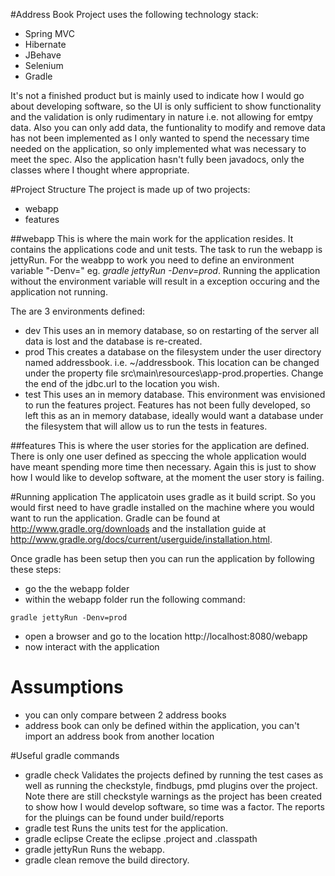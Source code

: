 #Address Book
Project uses the following technology stack:
* Spring MVC
* Hibernate
* JBehave
* Selenium
* Gradle

It's not a finished product but is mainly used to indicate how I would go about developing software, so the UI is only sufficient to show functionality and the validation is only rudimentary in nature i.e. not allowing for emtpy data.  Also you can only add data, the funtionality to modify and remove data has not been implemented as I only wanted to spend the necessary time needed on the application, so only implemented what was necessary to meet the spec.  Also the application hasn't fully been javadocs, only the classes where I thought where appropriate.

#Project Structure
The project is made up of two projects:
* webapp
* features

##webapp
This is where the main work for the application resides.  It contains the applications code and unit tests.  The task to run the webapp is jettyRun.  For the weabpp to work you need to define an environment variable "-Denv=<environment>" eg. *gradle jettyRun -Denv=prod*.  Running the application without the environment variable will result in a exception occuring and the application not running.

The are 3 environments defined:
* dev
This uses an in memory database, so on restarting of the server all data is lost and the database is re-created.
* prod
This creates a database on the filesystem under the user directory named addressbook. i.e. ~/addressbook.  This location can be changed under the property file src\main\resources\app-prod.properties.  Change the end of the jdbc.url to the location you wish.
* test
This uses an in memory database.  This environment was envisioned to run the features project.  Features has not been fully developed, so left this as an in memory database, ideally would want a database under the filesystem that will allow us to run the tests in features.

##features
This is where the user stories for the application are defined.  There is only one user defined as speccing the whole application would have meant spending more time then necessary.  Again this is just to show how I would like to develop software, at the moment the user story is failing.

#Running application
The applicatoin uses gradle as it build script.  So you would first need to have gradle installed on the machine where you would want to run the application.  Gradle can be found at http://www.gradle.org/downloads and the installation guide at http://www.gradle.org/docs/current/userguide/installation.html.

Once gradle has been setup then you can run the application by following these steps:
* go the the webapp folder
* within the webapp folder run the following command:
```
gradle jettyRun -Denv=prod
```
* open a browser and go to the location http://localhost:8080/webapp
* now interact with the application

# Assumptions
* you can only compare between 2 address books
* address book can only be defined within the application, you can't import an address book from another location

#Useful gradle commands
* gradle check
Validates the projects defined by running the test cases as well as running the checkstyle, findbugs, pmd plugins over the project. Note there are still checkstyle warnings as the project has been created to show how I would develop software, so time was a factor.  The reports for the pluings can be found under build/reports
* gradle test
Runs the units test for the application.
* gradle eclipse
Create the eclipse .project and .classpath
* gradle jettyRun
Runs the webapp.
* gradle clean
remove the build directory.
